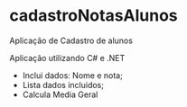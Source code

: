 # cadastroNotasAlunos
Aplicação de Cadastro de alunos

Aplicação utilizando C# e .NET 
- Inclui dados: Nome e nota;
- Lista dados incluidos;
- Calcula Media Geral
